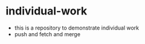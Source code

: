 # individual-work

* this is a repository to demonstrate individual work
* push and fetch and merge
